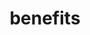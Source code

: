 ---
title: "benefits"
heading: "Members of Our Open Source Partner Program Receive\nthe Following Benefits:"
---
